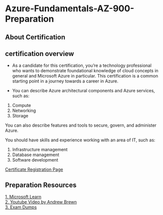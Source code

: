 # Azure-Fundamentals-AZ-900-Preparation

## About Certification 

## certification overview
- As a candidate for this certification, you’re a technology professional who wants to demonstrate foundational knowledge of cloud concepts in general and Microsoft Azure in particular. This certification is a common starting point in a journey towards a career in Azure.

- You can describe Azure architectural components and Azure services, such as:

1. Compute  
2. Networking  
3. Storage  

You can also describe features and tools to secure, govern, and administer Azure.

You should have skills and experience working with an area of IT, such as:

1. Infrastructure management  
2. Database management  
3. Software development  

[Certificate Registration Page](https://learn.microsoft.com/en-us/credentials/certifications/azure-fundamentals/?practice-assessment-type=certification#certification-take-the-exam)



## Preparation Resources
[1. Microsoft Learn](https://learn.microsoft.com/en-us/credentials/certifications/azure-fundamentals/?practice-assessment-type=certification#certification-prepare-for-the-exam)  
[2. Youtube Video by Andrew Brewn](https://in.video.search.yahoo.com/search/video;_ylt=AwrKGKrcqstnjgIAWO67HAx.;_ylu=Y29sbwNzZzMEcG9zAzEEdnRpZAMEc2VjA3Nj?type=E210IN714G0&p=andrew+brewn+youtube+video+on+az900&fr=mcafee&turl=https%3A%2F%2Ftse1.mm.bing.net%2Fth%3Fid%3DOVP.4LIVo8RKWckq6rGugXqANAHgFo%26pid%3DApi%26w%3D296%26h%3D156%26c%3D7%26p%3D0&rurl=https%3A%2F%2Fwww.youtube.com%2Fwatch%3Fv%3D5abffC-K40c&tit=Microsoft+Azure+Fundamentals+Certification+Course+%28AZ-900%29+UPDATED+%E2%80%93+Pass+the+exam+in+8+hours%21&pos=11&vid=e9f92596bd377edbdd63ffc2eaa55d78&sigr=cA6zgnf6V5IN&sigt=.P79XfSFAewj&sigi=skAoZZ9xs09X)  
[3. Exam Dumps](https://github.com/Devopsdelight-T/Azure-Fundamentals-AZ-900-Preparation.md)

